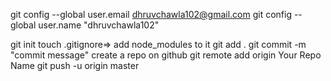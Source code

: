 git config --global user.email dhruvchawla102@gmail.com git config --global user.name "dhruvchawla102"

git init touch .gitignore=> add node_modules to it git add . git commit -m "commit message" create a repo on github git remote add origin Your Repo Name git push -u origin master